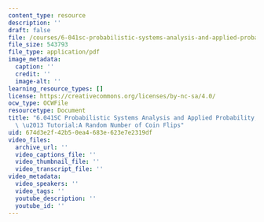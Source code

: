 ```yaml
---
content_type: resource
description: ''
draft: false
file: /courses/6-041sc-probabilistic-systems-analysis-and-applied-probability-fall-2013/674d3e2f42b50ea4683e623e7e2319df_MIT6_041SCF13_Random_Number_of_Coin_Flipstake_300k.pdf
file_size: 543793
file_type: application/pdf
image_metadata:
  caption: ''
  credit: ''
  image-alt: ''
learning_resource_types: []
license: https://creativecommons.org/licenses/by-nc-sa/4.0/
ocw_type: OCWFile
resourcetype: Document
title: "6.041SC Probabilistic Systems Analysis and Applied Probability, Fall 2013Transcript\
  \ \u2013 Tutorial:A Random Number of Coin Flips"
uid: 674d3e2f-42b5-0ea4-683e-623e7e2319df
video_files:
  archive_url: ''
  video_captions_file: ''
  video_thumbnail_file: ''
  video_transcript_file: ''
video_metadata:
  video_speakers: ''
  video_tags: ''
  youtube_description: ''
  youtube_id: ''
---
```


